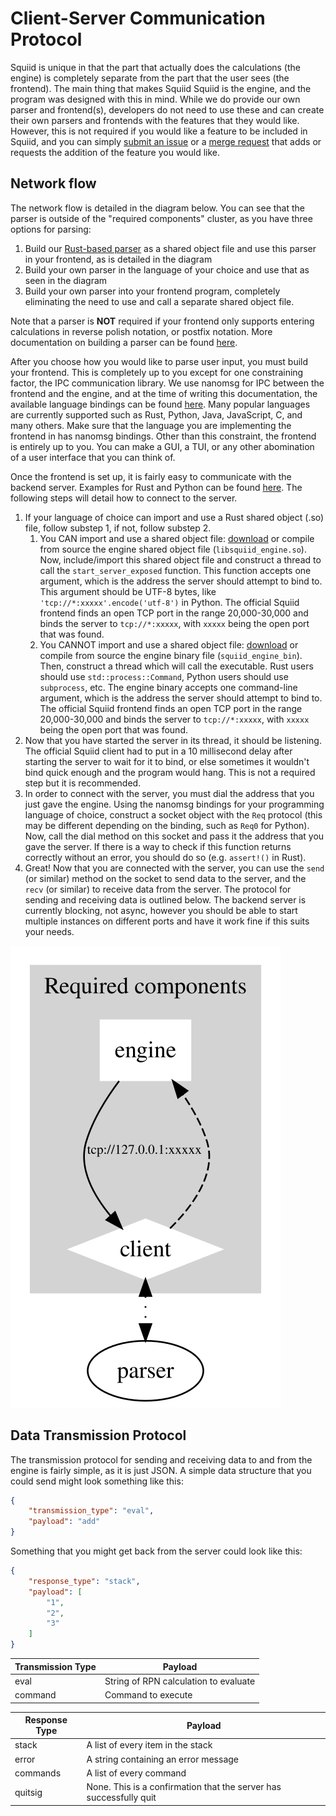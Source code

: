 # Client-Server Communication Protocol

Squiid is unique in that the part that actually does the calculations (the engine) is completely separate from the part that the user sees (the frontend). The main thing that makes Squiid Squiid is the engine, and the program was designed with this in mind. While we do provide our own parser and frontend(s), developers do not need to use these and can create their own parsers and frontends with the features that they would like. However, this is not required if you would like a feature to be included in Squiid, and you can simply [submit an issue]() or a [merge request]() <!-- TODO: --> that adds or requests the addition of the feature you would like.

## Network flow

The network flow is detailed in the diagram below. You can see that the parser is outside of the "required components" cluster, as you have three options for parsing:

1. Build our [Rust-based parser](https://gitlab.com/ImaginaryInfinity/squiid-calculator/squiid-parser) as a shared object file and use this parser in your frontend, as is detailed in the diagram
2. Build your own parser in the language of your choice and use that as seen in the diagram
3. Build your own parser into your frontend program, completely eliminating the need to use and call a separate shared object file.

Note that a parser is **NOT** required if your frontend only supports entering calculations in reverse polish notation, or postfix notation. More documentation on building a parser can be found <!-- TODO: --> [here]().

After you choose how you would like to parse user input, you must build your frontend. This is completely up to you except for one constraining factor, the IPC communication library. We use nanomsg for IPC between the frontend and the engine, and at the time of writing this documentation, the available language bindings can be found [here](https://nanomsg.org/documentation.html). Many popular languages are currently supported such as Rust, Python, Java, JavaScript, C, and many others. Make sure that the language you are implementing the frontend in has nanomsg bindings. Other than this constraint, the frontend is entirely up to you. You can make a GUI, a TUI, or any other abomination of a user interface that you can think of.

Once the frontend is set up, it is fairly easy to communicate with the backend server. Examples for Rust and Python can be found <!-- TODO: --> [here](). The following steps will detail how to connect to the server.

1. If your language of choice can import and use a Rust shared object (.so) file, follow substep 1, if not, follow substep 2.
    1. You CAN import and use a shared object file: [download]() or compile from source the engine shared object file (`libsquiid_engine.so`). Now, include/import this shared object file and construct a thread to call the `start_server_exposed` function. This function accepts one argument, which is the address the server should attempt to bind to. This argument should be UTF-8 bytes, like `'tcp://*:xxxxx'.encode('utf-8')` in Python. The official Squiid frontend finds an open TCP port in the range 20,000-30,000 and binds the server to `tcp://*:xxxxx`, with `xxxxx` being the open port that was found.
    2. You CANNOT import and use a shared object file: [download]() or compile from source the engine binary file (`squiid_engine_bin`). Then, construct a thread which will call the executable. Rust users should use `std::process::Command`, Python users should use `subprocess`, etc. The engine binary accepts one command-line argument, which is the address the server should attempt to bind to. The official Squiid frontend finds an open TCP port in the range 20,000-30,000 and binds the server to `tcp://*:xxxxx`, with `xxxxx` being the open port that was found.
 2. Now that you have started the server in its thread, it should be listening. The official Squiid client had to put in a 10 millisecond delay after starting the server to wait for it to bind, or else sometimes it wouldn't bind quick enough and the program would hang. This is not a required step but it is recommended.
 3. In order to connect with the server, you must dial the address that you just gave the engine. Using the nanomsg bindings for your programming language of choice, construct a socket object with the `Req` protocol (this may be different depending on the binding, such as `Req0` for Python). Now, call the dial method on this socket and pass it the address that you gave the server. If there is a way to check if this function returns correctly without an error, you should do so (e.g. `assert!()` in Rust).
 4. Great! Now that you are connected with the server, you can use the `send` (or similar) method on the socket to send data to the server, and the `recv` (or similar) to receive data from the server. The protocol for sending and receiving data is outlined below. The backend server is currently blocking, not async, however you should be able to start multiple instances on different ports and have it work fine if this suits your needs.

<img src="client-server-model.svg">

<!-- graphviz source:
digraph G {

    subgraph cluster_required {
        label="Required components"
        style=filled;
		color=lightgrey;
		node [style=filled,color=white];
        engine [shape=box]
        client [shape=diamond]
        client -> engine [style=dashed]
        engine -> client [label="tcp://127.0.0.1:xxxxx" fontsize="8" ]
    }

    parser
    client -> parser [dir=both style=dotted]

} -->

<!-- mermaid code:

flowchart TD

subgraph "Required components";

engine[(Engine)]-.Rep.->client([Client]);
client--Req--\>engine;

caption(tcp://127.0.0.1:xxxxx)

end;

client <-."Shared Object".-> parser([Parser]);
 -->

## Data Transmission Protocol

The transmission protocol for sending and receiving data to and from the engine is fairly simple, as it is just JSON. A simple data structure that you could send might look something like this:

```json
{
    "transmission_type": "eval",
    "payload": "add"
}
```

Something that you might get back from the server could look like this:

```json
{
    "response_type": "stack",
    "payload": [
        "1",
        "2",
        "3"
    ]
}
```

| Transmission Type | Payload                               |
| ----------------- | ------------------------------------- |
| eval              | String of RPN calculation to evaluate |
| command           | Command to execute                    |

| Response Type | Payload                                                            |
| ------------- | ------------------------------------------------------------------ |
| stack         | A list of every item in the stack                                  |
| error         | A string containing an error message                               |
| commands      | A list of every command                                            |
| quitsig       | None. This is a confirmation that the server has successfully quit |
